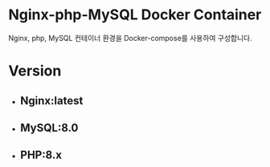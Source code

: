 # Nginx-php-MySQL Docker Container
Nginx, php, MySQL 컨테이너 환경을 Docker-compose를 사용하여 구성합니다.

# Version
- ## Nginx:latest
- ## MySQL:8.0
- ## PHP:8.x


